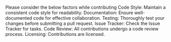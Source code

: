 Please consider the below factors while contributing 
Code Style: 
Maintain a consistent code style for readability. 
Documentation: 
Ensure well-documented code for effective collaboration. 
Testing: 
Thoroughly test your changes before submitting a pull request. 
Issue Tracker: 
Check the Issue Tracker for tasks. 
Code Review: 
All contributions undergo a code review process. 
Licensing: 
Contributions are licensed. 
